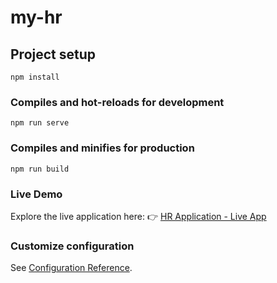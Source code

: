 # my-hr

## Project setup
```
npm install
```

### Compiles and hot-reloads for development
```
npm run serve
```

### Compiles and minifies for production
```
npm run build
```

### Live Demo
Explore the live application here:
👉 [HR Application - Live App](https://hr-application-roan.vercel.app/employee)

### Customize configuration
See [Configuration Reference](https://cli.vuejs.org/config/).
